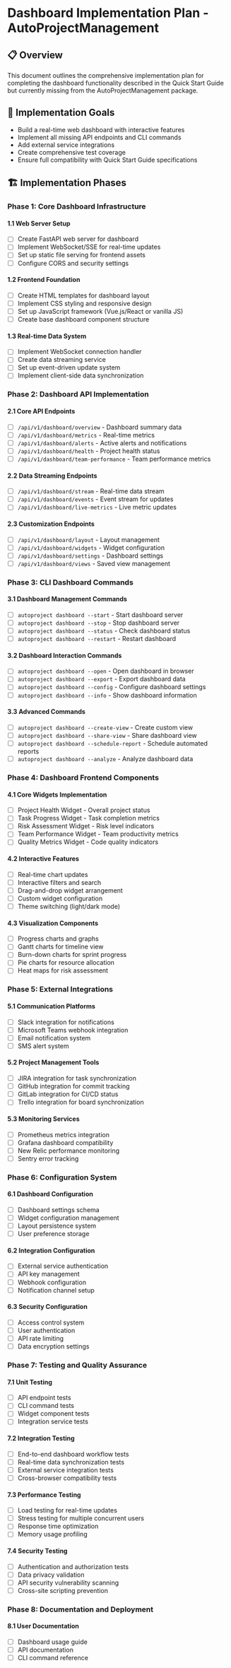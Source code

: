 # Dashboard Implementation Plan - AutoProjectManagement

## 📋 Overview
This document outlines the comprehensive implementation plan for completing the dashboard functionality described in the Quick Start Guide but currently missing from the AutoProjectManagement package.

## 🎯 Implementation Goals
- Build a real-time web dashboard with interactive features
- Implement all missing API endpoints and CLI commands
- Add external service integrations
- Create comprehensive test coverage
- Ensure full compatibility with Quick Start Guide specifications

## 🏗️ Implementation Phases

### Phase 1: Core Dashboard Infrastructure

#### 1.1 Web Server Setup
- [ ] Create FastAPI web server for dashboard
- [ ] Implement WebSocket/SSE for real-time updates
- [ ] Set up static file serving for frontend assets
- [ ] Configure CORS and security settings

#### 1.2 Frontend Foundation
- [ ] Create HTML templates for dashboard layout
- [ ] Implement CSS styling and responsive design
- [ ] Set up JavaScript framework (Vue.js/React or vanilla JS)
- [ ] Create base dashboard component structure

#### 1.3 Real-time Data System
- [ ] Implement WebSocket connection handler
- [ ] Create data streaming service
- [ ] Set up event-driven update system
- [ ] Implement client-side data synchronization

### Phase 2: Dashboard API Implementation

#### 2.1 Core API Endpoints
- [ ] `/api/v1/dashboard/overview` - Dashboard summary data
- [ ] `/api/v1/dashboard/metrics` - Real-time metrics
- [ ] `/api/v1/dashboard/alerts` - Active alerts and notifications
- [ ] `/api/v1/dashboard/health` - Project health status
- [ ] `/api/v1/dashboard/team-performance` - Team performance metrics

#### 2.2 Data Streaming Endpoints
- [ ] `/api/v1/dashboard/stream` - Real-time data stream
- [ ] `/api/v1/dashboard/events` - Event stream for updates
- [ ] `/api/v1/dashboard/live-metrics` - Live metric updates

#### 2.3 Customization Endpoints
- [ ] `/api/v1/dashboard/layout` - Layout management
- [ ] `/api/v1/dashboard/widgets` - Widget configuration
- [ ] `/api/v1/dashboard/settings` - Dashboard settings
- [ ] `/api/v1/dashboard/views` - Saved view management

### Phase 3: CLI Dashboard Commands

#### 3.1 Dashboard Management Commands
- [ ] `autoproject dashboard --start` - Start dashboard server
- [ ] `autoproject dashboard --stop` - Stop dashboard server
- [ ] `autoproject dashboard --status` - Check dashboard status
- [ ] `autoproject dashboard --restart` - Restart dashboard

#### 3.2 Dashboard Interaction Commands
- [ ] `autoproject dashboard --open` - Open dashboard in browser
- [ ] `autoproject dashboard --export` - Export dashboard data
- [ ] `autoproject dashboard --config` - Configure dashboard settings
- [ ] `autoproject dashboard --info` - Show dashboard information

#### 3.3 Advanced Commands
- [ ] `autoproject dashboard --create-view` - Create custom view
- [ ] `autoproject dashboard --share-view` - Share dashboard view
- [ ] `autoproject dashboard --schedule-report` - Schedule automated reports
- [ ] `autoproject dashboard --analyze` - Analyze dashboard data

### Phase 4: Dashboard Frontend Components

#### 4.1 Core Widgets Implementation
- [ ] Project Health Widget - Overall project status
- [ ] Task Progress Widget - Task completion metrics
- [ ] Risk Assessment Widget - Risk level indicators
- [ ] Team Performance Widget - Team productivity metrics
- [ ] Quality Metrics Widget - Code quality indicators

#### 4.2 Interactive Features
- [ ] Real-time chart updates
- [ ] Interactive filters and search
- [ ] Drag-and-drop widget arrangement
- [ ] Custom widget configuration
- [ ] Theme switching (light/dark mode)

#### 4.3 Visualization Components
- [ ] Progress charts and graphs
- [ ] Gantt charts for timeline view
- [ ] Burn-down charts for sprint progress
- [ ] Pie charts for resource allocation
- [ ] Heat maps for risk assessment

### Phase 5: External Integrations

#### 5.1 Communication Platforms
- [ ] Slack integration for notifications
- [ ] Microsoft Teams webhook integration
- [ ] Email notification system
- [ ] SMS alert system

#### 5.2 Project Management Tools
- [ ] JIRA integration for task synchronization
- [ ] GitHub integration for commit tracking
- [ ] GitLab integration for CI/CD status
- [ ] Trello integration for board synchronization

#### 5.3 Monitoring Services
- [ ] Prometheus metrics integration
- [ ] Grafana dashboard compatibility
- [ ] New Relic performance monitoring
- [ ] Sentry error tracking

### Phase 6: Configuration System

#### 6.1 Dashboard Configuration
- [ ] Dashboard settings schema
- [ ] Widget configuration management
- [ ] Layout persistence system
- [ ] User preference storage

#### 6.2 Integration Configuration
- [ ] External service authentication
- [ ] API key management
- [ ] Webhook configuration
- [ ] Notification channel setup

#### 6.3 Security Configuration
- [ ] Access control system
- [ ] User authentication
- [ ] API rate limiting
- [ ] Data encryption settings

### Phase 7: Testing and Quality Assurance

#### 7.1 Unit Testing
- [ ] API endpoint tests
- [ ] CLI command tests
- [ ] Widget component tests
- [ ] Integration service tests

#### 7.2 Integration Testing
- [ ] End-to-end dashboard workflow tests
- [ ] Real-time data synchronization tests
- [ ] External service integration tests
- [ ] Cross-browser compatibility tests

#### 7.3 Performance Testing
- [ ] Load testing for real-time updates
- [ ] Stress testing for multiple concurrent users
- [ ] Response time optimization
- [ ] Memory usage profiling

#### 7.4 Security Testing
- [ ] Authentication and authorization tests
- [ ] Data privacy validation
- [ ] API security vulnerability scanning
- [ ] Cross-site scripting prevention

### Phase 8: Documentation and Deployment

#### 8.1 User Documentation
- [ ] Dashboard usage guide
- [ ] API documentation
- [ ] CLI command reference
